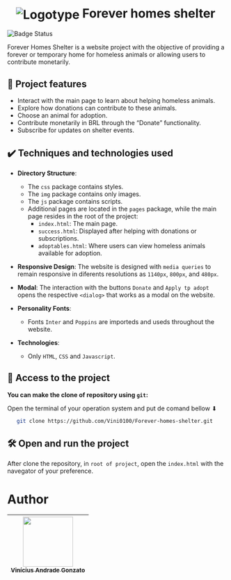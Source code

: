 # <img src="img/Logotype.png" alt="Logotype" style="margin-left: 20px; vertical-align: middle;" /> Forever homes shelter

![Badge Status](http://img.shields.io/static/v1?label=STATUS&message=FINISH&color=GREEN&style=for-the-badge)

Forever Homes Shelter is a website project with the objective of providing a forever or temporary home for homeless animals or allowing users to contribute monetarily.

## 🔨 Project features

- Interact with the main page to learn about helping homeless animals.
- Explore how donations can contribute to these animals.
- Choose an animal for adoption.
- Contribute monetarily in BRL through the “Donate” functionality.
- Subscribe for updates on shelter events.

## ✔️ Techniques and technologies used

- **Directory Structure**:

  - The `css` package contains styles.
  - The `img` package contains only images.
  - The `js` package contains scripts.
  - Additional pages are located in the `pages` package, while the main page resides in the root of the project:
    - `index.html`: The main page.
    - `success.html`: Displayed after helping with donations or subscriptions.
    - `adoptables.html`: Where users can view homeless animals available for adoption.

- **Responsive Design**: The website is designed with `media queries` to remain responsive in diferents resolutions as `1140px`, `800px`, and `480px`.

- **Modal**: The interaction with the buttons `Donate` and `Apply tp adopt` opens the respective `<dialog>` that works as a modal on the website.

- **Personality Fonts**:

  - Fonts `Inter` and `Poppins` are importeds and useds throughout the website.

- **Technologies**:
  - Only `HTML`, `CSS` and `Javascript`.

## 📁 Access to the project

**You can make the clone of repository using `git`:**

Open the terminal of your operation system and put de comand bellow ⬇

```bash
   git clone https://github.com/Vini0100/Forever-homes-shelter.git
```

## 🛠️ Open and run the project

After clone the repository, in `root of project`, open the `index.html` with the navegator of your preference.

# Author

| [<img loading="lazy" src="https://avatars.githubusercontent.com/u/126361791?v=4" width=115><br><sub>Vinícius Andrade Gonzato</sub>](https://github.com/Vini0100)
| :---: |
